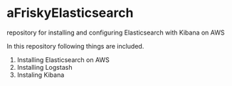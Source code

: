 # aFriskyElasticsearch
repository for installing and configuring  Elasticsearch with Kibana on AWS

In this repository following things are included.
  1. Installing Elasticsearch on AWS
  2. Installing Logstash 
  3. Instaling Kibana
